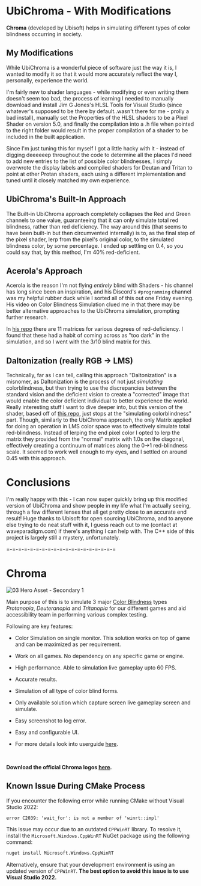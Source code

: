 # UbiChroma - With Modifications
**Chroma** (developed by Ubisoft) helps in simulating different types of color blindness occurring in society.

## My Modifications
While UbiChroma is a wonderful piece of software just the way it is, I wanted to modify it so that it would more accurately reflect the way I, personally, experience the world.

I'm fairly new to shader languages - while modifying or even writing them doesn't seem too bad, the process of learning I needed to manually download and install Jim G Jones's HLSL Tools for Visual Studio (since whatever's supposed to be there by default..wasn't there for me - prolly a bad install), manually set the Properties of the HLSL shaders to be a Pixel Shader on version 5.0, and finally the compilation into a .h file when pointed to the right folder would result in the proper compilation of a shader to be included in the built application.

Since I'm just tuning this for myself I got a little hacky with it - instead of digging deeeeeep throughout the code to determine all the places I'd need to add new entries to the list of possible color blindnesses, I simply overwrote the display labels and compiled shaders for Deutan and Tritan to point at other Protan shaders, each using a different implementation and tuned until it closely matched my own experience.

## UbiChroma's Built-In Approach
The Built-in UbiChroma approach completely collapses the Red and Green channels to one value, guaranteeing that it can only simulate total red blindness, rather than red deficiency. The way around this (that seems to have been built-in but then circumvented internally) is to, as the final step of the pixel shader, lerp from the pixel's original color, to the simulated blindness color, by some percentage. I ended up settling on 0.4, so you could say that, by this method, I'm 40% red-deficient.

## Acerola's Approach
Acerola is the reason I'm not flying *entirely* blind with Shaders - his channel has long since been an inspiration, and his Discord's `#programming` channel was my helpful rubber duck while I sorted all of this out one Friday evening. His video on Color Blindness Simulation clued me in that there may be better alternative approaches to the UbiChroma simulation, prompting further research.

In [his repo](https://github.com/GarrettGunnell/Post-Processing/blob/main/Assets/Color%20Blindness/) there are 11 matrices for various degrees of red-deficiency. I found that these had a habit of coming across as "too dark" in the simulation, and so I went with the 3/10 blind matrix for this.

## Daltonization (really RGB -> LMS)
Technically, far as I can tell, calling this approach "Daltonization" is a misnomer, as Daltonization is the process of not just *simulating* colorblindness, but then trying to use the discrepancies between the standard vision and the deficient vision to create a "corrected" image that would enable the color deficient individual to better experience the world. Really interesting stuff I want to dive deeper into, but this version of the shader, based off of [this repo](https://gist.github.com/jcdickinson/580b7fb5cc145cee8740), just stops at the "simulating colorblindness" part. Though, similarly to the UbiChroma approach, the only Matrix applied for doing an operation in LMS color space was to effectively simulate total red-blindness. Instead of lerping the end pixel color I opted to lerp the matrix they provided from the "normal" matrix with 1.0s on the diagonal, effectively creating a continuum of matrices along the 0->1 red-blindness scale. It seemed to work well enough to my eyes, and I settled on around 0.45 with this approach.

# Conclusions
I'm really happy with this - I can now super quickly bring up this modified version of UbiChroma and show people in my life what I'm actually seeing, through a few different lenses that all get pretty close to an accurate end result! Huge thanks to Ubisoft for open sourcing UbiChroma, and to anyone else trying to do neat stuff with it, I guess reach out to me (contact at waveparadigm.com) if there's anything I can help with. The C++ side of this project is largely still a mystery, unfortunately.

=-=-=-=-=-=-=-=-=-=-=-=-=-=-=-=-=-=-=



# Chroma

![03 Hero Asset - Secondary 1](https://github.com/user-attachments/assets/24da16ce-ee0d-42d2-a6c4-d3329086e095)

Main purpose of this is to simulate 3 major [Color Blindness](https://en.wikipedia.org/wiki/Color_blindness) types _Protanopia_, _Deuteranopia_ and _Tritanopia_ for our different games and aid accessibility team in performing various complex testing.

Following are key features:

- Color Simulation on single monitor. This solution works on top of game and can be maximized as per requirement.
- Work on all games. No dependency on any specific game or engine.
- High performance. Able to simulation live gameplay upto 60 FPS.
- Accurate results. 
- Simulation of all type of color blind forms.
- Only available solution which capture screen live gameplay screen and simulate.
- Easy screenshot to log error.
- Easy and configurable UI.




- For more details look into userguide [here](source/Userguide.pdf).
<br/>

**Download the official Chroma logos [here](assets/logos).**

## Known Issue During CMake Process
If you encounter the following error while running CMake without Visual Studio 2022:

```
error C2039: 'wait_for': is not a member of 'winrt::impl'
```

This issue may occur due to an outdated `CPPWinRT` library. To resolve it, install the `Microsoft.Windows.CppWinRT` NuGet package using the following command:

```sh
nuget install Microsoft.Windows.CppWinRT
```

Alternatively, ensure that your development environment is using an updated version of `CPPWinRT`. **The best option to avoid this issue is to use Visual Studio 2022.**
